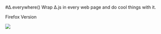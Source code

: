 #Δ.everywhere()
Wrap Δ.js in every web page and do cool things with it.

Firefox Version

![](https://d.thebit.link/ohboi.png)